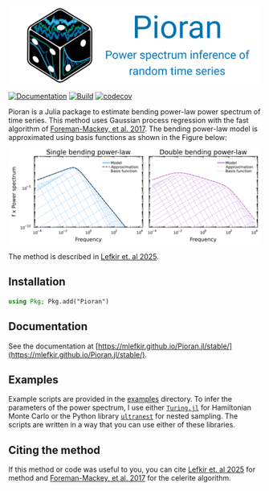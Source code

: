 [![Banner of pioran power spectrum inference of random time series](./docs/src/assets/banner_desc.svg)](#)

[![Documentation](https://github.com/mlefkir/Pioran.jl/actions/workflows/documentation.yml/badge.svg)](https://github.com/mlefkir/Pioran.jl/actions/workflows/documentation.yml) [![Build](https://github.com/mlefkir/Pioran.jl/actions/workflows/testbuild.yml/badge.svg)](https://github.com/mlefkir/Pioran.jl/actions/workflows/testbuild.yml)
[![codecov](https://codecov.io/gh/mlefkir/Pioran.jl/graph/badge.svg?token=88LNFU2VKD)](https://codecov.io/gh/mlefkir/Pioran.jl)

Pioran is a Julia package to estimate bending power-law power spectrum of time series. This method uses Gaussian process regression with the fast algorithm of [Foreman-Mackey, et al. 2017](https://ui.adsabs.harvard.edu/abs/2017AJ....154..220F/abstract). The bending power-law model is approximated using basis functions as shown in the Figure below:

[![Basis functions of the bending power-law model](./extra/approximation.svg)](#)

The method is described in [Lefkir et. al 2025](https://ui.adsabs.harvard.edu/abs/2025MNRAS.539.1775L/abstract).
## Installation

```julia
using Pkg; Pkg.add("Pioran")
```

## Documentation

See the documentation at [https://mlefkir.github.io/Pioran.jl/stable/](https://mlefkir.github.io/Pioran.jl/stable/).

## Examples

Example scripts are provided in the [examples](./examples) directory. To infer the parameters of the power spectrum, I use either [`Turing.jl`](https://github.com/TuringLang/Turing.jl) for Hamiltonian Monte Carlo or the Python library [`ultranest`](https://github.com/JohannesBuchner/UltraNest) for nested sampling. The scripts are written in a way that you can use either of these libraries.


## Citing the method

If this method or code was useful to you, you can cite [Lefkir et. al 2025](https://ui.adsabs.harvard.edu/abs/2025MNRAS.539.1775L/abstract) for method and [Foreman-Mackey, et al. 2017](https://ui.adsabs.harvard.edu/abs/2017AJ....154..220F/abstract) for the celerite algorithm.
